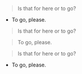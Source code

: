 > Is that for here or to go?
- To go, please.

> Is that for here or to go?

  > To go, please.

> Is that for here or to go?
- To go, please.
